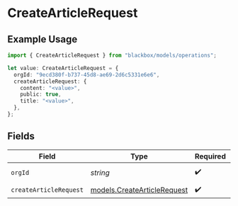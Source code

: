 # CreateArticleRequest

## Example Usage

```typescript
import { CreateArticleRequest } from "blackbox/models/operations";

let value: CreateArticleRequest = {
  orgId: "9ecd380f-b737-45d8-ae69-2d6c5331e6e6",
  createArticleRequest: {
    content: "<value>",
    public: true,
    title: "<value>",
  },
};
```

## Fields

| Field                                                               | Type                                                                | Required                                                            | Description                                                         |
| ------------------------------------------------------------------- | ------------------------------------------------------------------- | ------------------------------------------------------------------- | ------------------------------------------------------------------- |
| `orgId`                                                             | *string*                                                            | :heavy_check_mark:                                                  | Organization ID                                                     |
| `createArticleRequest`                                              | [models.CreateArticleRequest](../../models/createarticlerequest.md) | :heavy_check_mark:                                                  | N/A                                                                 |